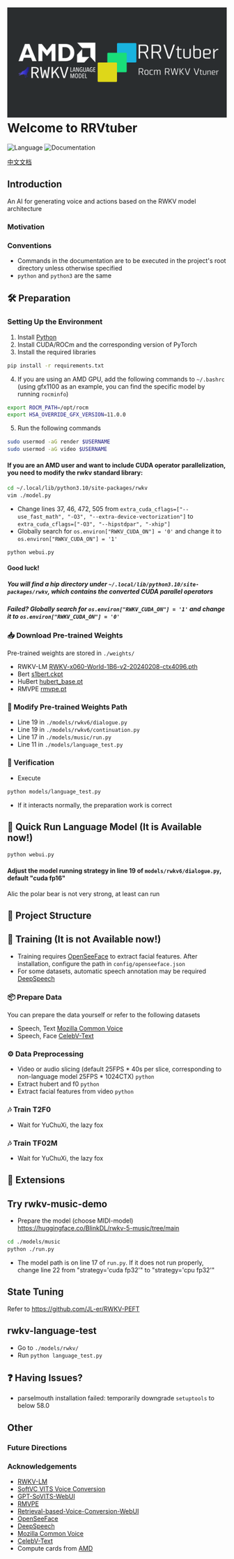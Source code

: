 # ![RRFVCM](assets/RRVtuber.png) Welcome to RRVtuber
![Language](https://img.shields.io/badge/language-python-brightgreen) ![Documentation](https://img.shields.io/badge/documentation-yes-brightgreen)

[中文文档](./README-ch.md)

## Introduction
An AI for generating voice and actions based on the RWKV model architecture

### Motivation

### Conventions
- Commands in the documentation are to be executed in the project's root directory unless otherwise specified
- `python` and `python3` are the same

## 🛠 Preparation

### Setting Up the Environment
1. Install [Python](https://python.org)
2. Install CUDA/ROCm and the corresponding version of PyTorch
3. Install the required libraries
```sh
pip install -r requirements.txt
```
4. If you are using an AMD GPU, add the following commands to `~/.bashrc` (using gfx1100 as an example, you can find the specific model by running `rocminfo`)
```sh
export ROCM_PATH=/opt/rocm
export HSA_OVERRIDE_GFX_VERSION=11.0.0
```
5. Run the following commands
```sh
sudo usermod -aG render $USERNAME 
sudo usermod -aG video $USERNAME 
```
#### If you are an AMD user and want to include CUDA operator parallelization, you need to modify the rwkv standard library:
```sh
cd ~/.local/lib/python3.10/site-packages/rwkv
vim ./model.py
```
- Change lines 37, 46, 472, 505 from `extra_cuda_cflags=["--use_fast_math", "-O3", "--extra-device-vectorization"]` to `extra_cuda_cflags=["-O3", "--hipstdpar", "-xhip"]`
- Globally search for `os.environ["RWKV_CUDA_ON"] = '0'` and change it to `os.environ["RWKV_CUDA_ON"] = '1'`
```sh
python webui.py
```
#### Good luck!

##### You will find a hip directory under `~/.local/lib/python3.10/site-packages/rwkv`, which contains the converted CUDA parallel operators

##### Failed? Globally search for `os.environ["RWKV_CUDA_ON"] = '1'` and change it to `os.environ["RWKV_CUDA_ON"] = '0'`

### 📥 Download Pre-trained Weights
Pre-trained weights are stored in `./weights/`
- RWKV-LM [RWKV-x060-World-1B6-v2-20240208-ctx4096.pth](https://huggingface.co/BlinkDL/rwkv-6-world/blob/main/RWKV-x060-World-1B6-v2.1-20240328-ctx4096.pth)
- Bert [s1bert.ckpt](https://huggingface.co/lj1995/GPT-SoVITS/resolve/main/s1bert25hz-2kh-longer-epoch%3D68e-step%3D50232.ckpt)
- HuBert [hubert_base.pt](https://huggingface.co/lj1995/VoiceConversionWebUI/resolve/main/hubert_base.pt)
- RMVPE [rmvpe.pt](https://huggingface.co/lj1995/VoiceConversionWebUI/resolve/main/rmvpe.pt)

### 📝 Modify Pre-trained Weights Path
- Line 19 in `./models/rwkv6/dialogue.py`
- Line 19 in `./models/rwkv6/continuation.py`
- Line 17 in `./models/music/run.py`
- Line 11 in `./models/language_test.py`

### 🧪 Verification
- Execute
```sh 
python models/language_test.py
``` 
- If it interacts normally, the preparation work is correct

## 🚀 Quick Run Language Model (It is Available now!)
```sh
python webui.py
```
#### Adjust the model running strategy in line 19 of `models/rwkv6/dialogue.py`, default "cuda fp16"
Alic the polar bear is not very strong, at least can run

## 📂 Project Structure

## 🧠 Training (It is not Available now!)
- Training requires [OpenSeeFace](https://github.com/emilianavt/OpenSeeFace/releases) to extract facial features. After installation, configure the path in `config/openseeface.json`
- For some datasets, automatic speech annotation may be required [DeepSpeech](https://github.com/mozilla/DeepSpeech)

### 📦 Prepare Data
You can prepare the data yourself or refer to the following datasets
- Speech, Text [Mozilla Common Voice](https://commonvoice.mozilla.org/zh-CN)
- Speech, Face [CelebV-Text](https://github.com/celebv-text/CelebV-Text)

### ⚙️ Data Preprocessing
- Video or audio slicing (default 25FPS * 40s per slice, corresponding to non-language model 25FPS * 1024CTX) `python`
- Extract hubert and f0 `python`
- Extract facial features from video `python`

### 🎶 Train T2F0
- Wait for YuChuXi, the lazy fox

### 🎶 Train TF02M
- Wait for YuChuXi, the lazy fox

## 🌟 Extensions
Try rwkv-music-demo
--
- Prepare the model (choose MIDI-model)
https://huggingface.co/BlinkDL/rwkv-5-music/tree/main
```sh
cd ./models/music
python ./run.py
```
- The model path is on line 17 of `run.py`. If it does not run properly, change line 22 from "strategy='cuda fp32'" to "strategy='cpu fp32'"

State Tuning
--
Refer to https://github.com/JL-er/RWKV-PEFT

rwkv-language-test
--
- Go to `./models/rwkv/`
- Run `python language_test.py`

## ❓ Having Issues?
- parselmouth installation failed: temporarily downgrade `setuptools` to below 58.0

## Other

### Future Directions

### Acknowledgements
- [RWKV-LM](https://github.com/BlinkDL/RWKV-LM)
- [SoftVC VITS Voice Conversion](https://github.com/justinjohn0306/so-vits-svc-4.0/tree/4.0-v2)
- [GPT-SoVITS-WebUI](https://github.com/RVC-Boss/GPT-SoVITS)
- [RMVPE](https://github.com/Dream-High/RMVPE)
- [Retrieval-based-Voice-Conversion-WebUI](https://github.com/RVC-Project/Retrieval-based-Voice-Conversion-WebUI)
- [OpenSeeFace](https://github.com/emilianavt/OpenSeeFace)
- [DeepSpeech](https://github.com/mozilla/DeepSpeech)
- [Mozilla Common Voice](https://commonvoice.mozilla.org/zh-CN)
- [CelebV-Text](https://github.com/celebv-text/CelebV-Text)
- Compute cards from [AMD](https://amd.com)